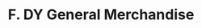 ---
title: "F. DY General Merchandise"
url: /cagayan-de-oro-city/f-dy-general-merchandise/
shop: general
---